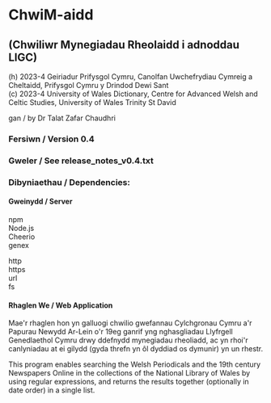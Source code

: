 # ChwiM-aidd
## (Chwiliwr Mynegiadau Rheolaidd i adnoddau LlGC)

(h) 2023-4 Geiriadur Prifysgol Cymru, Canolfan Uwchefrydiau Cymreig a Cheltaidd, Prifysgol Cymru y Drindod Dewi Sant  
(c) 2023-4 University of Wales Dictionary, Centre for Advanced Welsh and Celtic Studies, University of Wales Trinity St David  

gan / by Dr Talat Zafar Chaudhri

### Fersiwn / Version 0.4

### Gweler / See release_notes_v0.4.txt

### Dibyniaethau / Dependencies:

#### Gweinydd / Server

npm  
Node.js  
Cheerio  
genex  

http  
https  
url  
fs  

#### Rhaglen We / Web Application

Mae'r rhaglen hon yn galluogi chwilio gwefannau Cylchgronau Cymru a'r Papurau Newydd Ar-Lein o'r 19eg ganrif yng nghasgliadau Llyfrgell Genedlaethol Cymru drwy ddefnydd mynegiadau rheoliadd, ac yn rhoi'r canlyniadau at ei gilydd (gyda threfn yn ôl dyddiad os dymunir) yn un rhestr.

This program enables searching the Welsh Periodicals and the 19th century Newspapers Online in the collections of the National Library of Wales by using regular expressions, and returns the results together (optionally in date order) in a single list.
